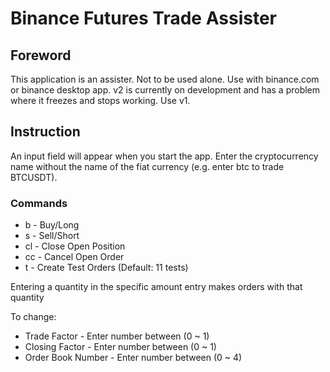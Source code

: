 # Binance Futures Trade Assister

## Foreword
This application is an assister. Not to be used alone. Use with binance.com or binance desktop app.
v2 is currently on development and has a problem where it freezes and stops working. Use v1. 

## Instruction
An input field will appear when you start the app. Enter the cryptocurrency name without the name of the fiat currency (e.g. enter btc to trade BTCUSDT).

### Commands
- b - Buy/Long
- s - Sell/Short
- cl - Close Open Position
- cc - Cancel Open Order
- t - Create Test Orders (Default: 11 tests)

Entering a quantity in the specific amount entry makes orders with that quantity

To change:
- Trade Factor - Enter number between (0 ~ 1)
- Closing Factor - Enter number between (0 ~ 1)
- Order Book Number - Enter number between (0 ~ 4)

